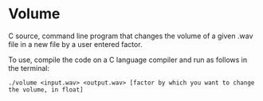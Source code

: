 # Volume
C source, command line program that changes the volume of a given .wav file in a new file by a user entered factor.

To use, compile the code on a C language compiler and run as follows in the terminal:

`./volume <input.wav> <output.wav> [factor by which you want to change the volume, in float]`

